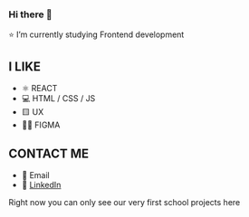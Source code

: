 ### Hi there 👋


⭐️ I’m currently studying Frontend development

## I LIKE
* ⚛️ REACT
* 💻 HTML / CSS / JS
* 🟨 UX
* 👩‍🎨 FIGMA

## CONTACT ME
* 📧 Email
* 🔵 [LinkedIn](https://www.linkedin.com/in/daniel-bladh-stenberg/ "Linked-In Profile")


Right now you can only see our very first school projects here
